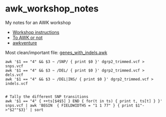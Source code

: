 # awk_workshop_notes
My notes for an AWK workshop

 * [Workshop instructions](https://uppmax.uu.se/support-sv/courses-and-workshops/awk-workshop)
 * [To AWK or not](https://pmitev.github.io/to-awk-or-not/)
 * [awkventure](https://github.com/jpelgrims/awkventure)

Most clean/important file: [genes_with_indels.awk](genes_with_indels.awk)

```
awk '$1 == "4" && $3 ~ /SNP/ { print $0 }' dgrp2_trimmed.vcf > snps.vcf
awk '$1 == "4" && $3 ~ /DEL/ { print $0 }' dgrp2_trimmed.vcf > dels.vcf
awk '$1 == "4" && $3 ~ /DEL|INS/ { print $0 }' dgrp2_trimmed.vcf > indels.vcf


# Tally the different SNP transitions
awk '$1 == "4" { ++ts[$4$5] } END { for(t in ts) { print t, ts[t] } }' snps.vcf | awk 'BEGIN  { FIELDWIDTHS = "1 1 77" } { print $1"->"$2""$3}' | sort
```
